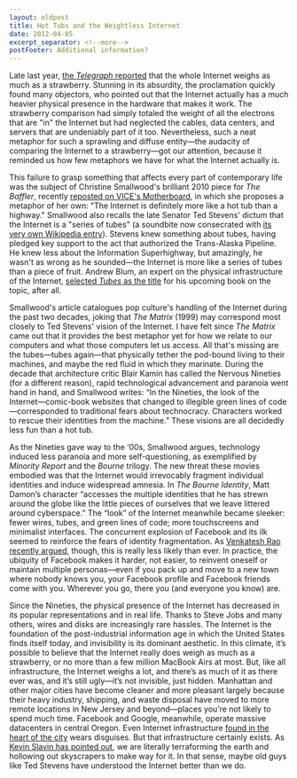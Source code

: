 ```yaml
---
layout: oldpost
title: Hot Tubs and the Weightless Internet
date: 2012-04-05
excerpt_separator: <!--more-->
postFooter: Additional information?
---
```


<p>Late last year, <a href="http://www.telegraph.co.uk/technology/internet/8865093/Internet-weighs-the-same-as-a-strawberry.html">the <em>Telegraph</em> reported</a> that the whole Internet weighs as much as a strawberry. Stunning in its absurdity, the proclamation quickly found many objectors, who pointed out that the Internet actually has a much heavier physical presence in the hardware that makes it work. The strawberry comparison had simply totaled the weight of all the electrons that are "in" the Internet but had neglected the cables, data centers, and servers that are undeniably part of it too. Nevertheless, such a neat metaphor for such a sprawling and diffuse entity—the audacity of comparing the Internet to a strawberry—got our attention, because it reminded us how few metaphors we have for what the Internet actually is.</p><p>This failure to grasp something that affects every part of contemporary life was the subject of Christine Smallwood's brilliant 2010 piece for <em>The Baffler</em>, recently <a href="http://motherboard.vice.com/2012/4/3/what-does-the-internet-look-like?utm_source=mbtwitter">reposted on VICE's Motherboard</a>, in which she proposes a metaphor of her own: "The Internet is definitely more like a hot tub than a highway." Smallwood also recalls the late Senator Ted Stevens' dictum that the Internet is a "series of tubes" (a soundbite now consecrated with <a href="http://en.wikipedia.org/wiki/Series_of_tubes">its very own Wikipedia entry</a>). Stevens knew something about tubes, having pledged key support to the act that authorized the Trans-Alaska Pipeline. He knew less about the Information Superhighway, but amazingly, he wasn't as wrong as he sounded—the Internet is more like a series of tubes than a piece of fruit. Andrew Blum, an expert on the physical infrastructure of the Internet, <a href="http://www.andrewblum.net/">selected <em>Tubes</em> as the title</a> for his upcoming book on the topic, after all.</p><p>Smallwood's article catalogues pop culture's handling of the Internet during the past two decades, joking that <em>The Matrix</em> (1999) may correspond most closely to Ted Stevens' vision of the Internet. I have felt since <em>The Matrix</em> came out that it provides the best metaphor yet for how we relate to our computers and what those computers let us access. All that's missing are the tubes—tubes again—that physically tether the pod-bound living to their machines, and maybe the red fluid in which they marinate. During the decade that architecture critic Blair Kamin has called the Nervous Nineties (for a different reason), rapid technological advancement and paranoia went hand in hand, and Smallwood writes: “In the Nineties, the look of the Internet—comic-book websites that changed to illegible green lines of code—corresponded to traditional fears about technocracy. Characters worked to rescue their identities from the machine.” These visions are all decidedly less fun than a hot tub.</p><p>As the Nineties gave way to the ‘00s, Smallwood argues, technology induced less paranoia and more self-questioning, as exemplified by <em>Minority Report</em> and the <em>Bourne</em> trilogy. The new threat these movies embodied was that the Internet would irrevocably fragment individual identities and induce widespread amnesia. In <em>The Bourne Identity</em>, Matt Damon’s character “accesses the multiple identities that he has strewn around the globe like the little pieces of ourselves that we leave littered around cyberspace.” The “look” of the Internet meanwhile became sleeker: fewer wires, tubes, and green lines of code; more touchscreens and minimalist interfaces. The concurrent explosion of Facebook and its ilk seemed to reinforce the fears of identity fragmentation. As <a href="http://www.ribbonfarm.com/2012/01/18/the-world-is-small-and-life-is-long/">Venkatesh Rao recently argued</a>, though, this is really less likely than ever. In practice, the ubiquity of Facebook makes it harder, not easier, to reinvent oneself or maintain multiple personas—even if you pack up and move to a new town where nobody knows you, your Facebook profile and Facebook friends come with you. Wherever you go, there you (and everyone you know) are.</p><p>Since the Nineties, the physical presence of the Internet has decreased in its popular representations and in real life. Thanks to Steve Jobs and many others, wires and disks are increasingly rare hassles. The Internet is the foundation of the post-industrial information age in which the United States finds itself today, and invisibility is its dominant aesthetic. In this climate, it’s possible to believe that the Internet really does weigh as much as a strawberry, or no more than a few million MacBook Airs at most. But, like all infrastructure, the Internet weighs a lot, and there’s as much of it as there ever was, and it’s still ugly—it’s not invisible, just hidden. Manhattan and other major cities have become cleaner and more pleasant largely because their heavy industry, shipping, and waste disposal have moved to more remote locations in New Jersey and beyond—places you’re not likely to spend much time. Facebook and Google, meanwhile, operate massive datacenters in central Oregon. Even Internet infrastructure <a href="http://en.wikipedia.org/wiki/60_Hudson_Street">found in the heart of the city</a> wears disguises. But that infrastructure certainly exists. As <a href="http://kneelingbus.wordpress.com/2012/03/27/automating-taste/">Kevin Slavin has pointed out</a>, we are literally terraforming the earth and hollowing out skyscrapers to make way for it. In that sense, maybe old guys like Ted Stevens have understood the Internet better than we do.</p>